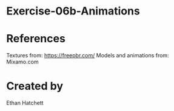 # Exercise-06b-Animations

# References

Textures from: https://freepbr.com/
Models and animations from: Mixamo.com

# Created by 
Ethan Hatchett
